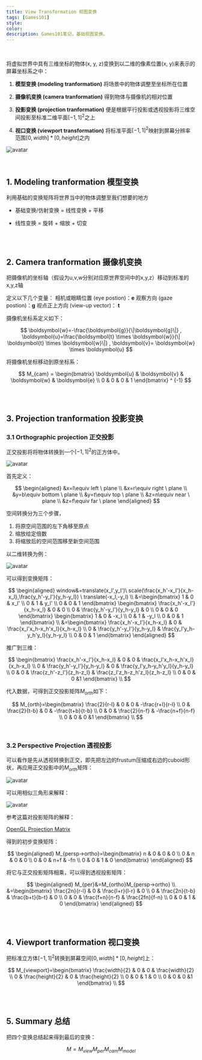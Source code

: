 ```yaml
---
title: View Transformation 视图变换
tags: [Games101]
style: 
color: 
description: Games101笔记，基础视图变换。
---
```


<script src="https://polyfill.io/v3/polyfill.min.js?features=es6"></script>
<script id="MathJax-script" async src="https://cdn.jsdelivr.net/npm/mathjax@3/es5/tex-mml-chtml.js"></script>
<script> 
MathJax = {
  tex: {
    inlineMath: [['$', '$']],
    processEscapes: true
  }
};
</script>

<br/>

将虚拟世界中具有三维坐标的物体(x, y, z)变换到以二维的像素位置(x, y)来表示的屏幕坐标系之中：

1. **模型变换 (modeling tranformation)**
将场景中的物体调整至坐标所在位置

2. **摄像机变换 (camera tranformation)**
得到物体与摄像机的相对位置

3. **投影变换 (projection tranformation)**
便是根据平行投影或透视投影将三维空间投影至标准二维平面$[-1,1]^2$之上

4. **视口变换 (viewport transformation)**
将标准平面$[-1,1]^2$映射到屏幕分辨率范围$[0,width]*[0,height]$之内


![avatar](../assets/img/post/20200801193509676.jpg) 


<br/>

## 1. Modeling tranformation 模型变换

利用基础的变换矩阵将世界当中的物体调整至我们想要的地方

- 基础变换/仿射变换 = 线性变换 + 平移

- 线性变换 = 旋转 + 缩放 + 切变

<br/>
<br/>

## 2. Camera tranformation 摄像机变换

把摄像机的坐标轴（假设为u,v,w分别对应原世界空间中的x,y,z）移动到标准的x,y,z轴

定义以下几个变量：
相机或眼睛位置 (eye postion)：$\boldsymbol{e}$
观察方向 (gaze postion)：$\boldsymbol{g}$
视点正上方向 (view-up vector)： $\boldsymbol{t}$

摄像机坐标系定义如下：


$$
\boldsymbol{w}=-\frac{\boldsymbol{g}}{\|\boldsymbol{g}\|} ,   \boldsymbol{u}=\frac{\boldsymbol{t} \times \boldsymbol{w}}{\| \boldsymbol{t} \times  \boldsymbol{w}\|} ,   \boldsymbol{v}= \boldsymbol{w} \times  \boldsymbol{u}
$$


将摄像机坐标移动到原坐标系：


$$
M_{cam} = \begin{bmatrix}
    \boldsymbol{u} &  \boldsymbol{v} &  \boldsymbol{w} &  \boldsymbol{e} \\
   0 & 0 & 0 & 1 
\end{bmatrix} ^ {-1}
$$



<br/>
<br/>

## 3. Projection tranformation 投影变换

### 3.1 Orthographic projection 正交投影

正交投影将将物体转换到一个$[-1,1]^2$的正方体中。


![avatar](../assets/img/post/20200802230300570.jpg) 

首先定义：


$$
\begin{aligned}
&x=l\equiv left \ plane \\
&x=r\equiv right \ plane \\
&y=b\equiv bottom \ plane \\
&y=t\equiv top \ plane \\
&z=n\equiv near \ plane \\
&z=f\equiv far \ plane 
\end{aligned}
$$




空间转换分为三个步骤，

1. 将原空间范围的左下角移至原点
2. 缩放给定倍数
3. 将缩放后的空间范围移至新空间范围

以二维转换为例：


![avatar](../assets/img/post/20200804193700521.jpg) 

可以得到变换矩阵：


$$
\begin{aligned}
window&=translate(x_l',y_l')\ scale(\frac{x_h'-x_l'}{x_h-x_l},\frac{y_h'-y_l'}{y_h-y_l}) \ translate(-x_l,-y_l) \\
&=\begin{bmatrix} 1 & 0 & x_l'  \\ 0 & 1 & y_l'  \\ 0 & 0 & 1 \end{bmatrix}
\begin{bmatrix} \frac{x_h'-x_l'}{x_h-x_l} & 0 & 0  \\ 0 & \frac{y_h'-y_l'}{y_h-y_l} & 0  \\ 0 & 0 & 0 \end{bmatrix} 
\begin{bmatrix} 1 & 0 & -x_l  \\ 0 & 1 & -y_l  \\ 0 & 0 & 1 \end{bmatrix} \\
&=\begin{bmatrix} \frac{x_h'-x_l'}{x_h-x_l} & 0 & \frac{x_l'x_h-x_h'x_l}{x_h-x_l}   \\ 
0 & \frac{y_h'-y_l'}{y_h-y_l} & \frac{y_l'y_h-y_h'y_l}{y_h-y_l}  \\ 
0 & 0 & 1 \end{bmatrix} 
\end{aligned}
$$


推广到三维：


$$
\begin{bmatrix} 
\frac{x_h'-x_l'}{x_h-x_l} & 0 & 0 & \frac{x_l'x_h-x_h'x_l}{x_h-x_l}   \\ 
0 & \frac{y_h'-y_l'}{y_h-y_l} & 0 & \frac{y_l'y_h-y_h'y_l}{y_h-y_l}  \\ 
0 & 0 & \frac{z_h'-z_l'}{z_h-z_l} & \frac{z_l'z_h-z_h'z_l}{z_h-z_l}  \\ 
0 & 0 & 0 &1 \end{bmatrix} \\
$$


代入数据，可得到正交投影矩阵$M_{orth}$如下：


$$
M_{orth}=\begin{bmatrix} 
\frac{2}{r-l} & 0 & 0 & -\frac{r+l}{r-l}   \\ 
0 & \frac{2}{t-b} & 0 & -\frac{t+b}{t-b}  \\ 
0 & 0 & \frac{2}{n-f} & -\frac{n+f}{n-f} \\ 
0 & 0 & 0 &1 \end{bmatrix} \\
$$

<br/>

### 3.2 Perspective Projection 透视投影

可以看作是先从透视转换到正交，即先把左边的frustum压缩成右边的cuboid形状，再应用正交投影中的$M_{orth}$矩阵：



![avatar](../assets/img/post/20200804201136157.jpg) 


可以用相似三角形来解释： 



![avatar](../assets/img/post/20200804201216221.jpg) 

参考这篇对投影矩阵的解释：

[OpenGL Projection Matrix](http://www.songho.ca/opengl/gl_projectionmatrix.html)



得到的初步变换矩阵：


$$
\begin{aligned}
M_{persp→ortho}=\begin{bmatrix} 
n & 0 & 0 & 0 \\ 
0 & n & 0 & 0 \\ 
0 & 0 & n+f & -fn \\ 
0 & 0 & 1 & 0 \end{bmatrix}
\end{aligned}
$$




将它与正交投影矩阵相乘，可以得到透视投影矩阵：


$$
\begin{aligned}
M_{per}&=M_{ortho}M_{persp→ortho} \\
&=\begin{bmatrix} 
\frac{2n}{r-l} & 0 & \frac{l+r}{l-r} & 0 \\ 
0 & \frac{2n}{t-b} & \frac{b+t}{b-t} & 0 \\ 
0 & 0 & \frac{f+n}{n-f} & \frac{2fn}{f-n} \\ 
0 & 0 & 1 & 0 \end{bmatrix}
\end{aligned}
$$


<br/>
<br/>

## 4. Viewport tranformation 视口变换

把标准立方体$[-1,1]^2$转换到屏幕空间$[0,width]*[0,height]$上：


$$
M_{viewport}=\begin{bmatrix} 
\frac{width}{2} & 0 & 0 & \frac{width}{2} \\ 
0 & \frac{height}{2} & 0 & \frac{height}{2} \\ 
0 & 0 & 1 & 0 \\ 
0 & 0 & 0 &1 \end{bmatrix} \\
$$


<br/>
<br/>

## 5. Summary 总结

把四个变换总结起来得到最后的变换：


$$
M=M_{view}M_{per}M_{cam}M_{model}
$$

